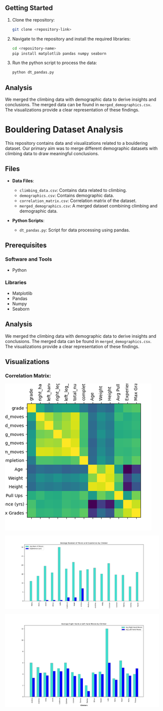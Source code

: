## Getting Started

1. Clone the repository:
   ```bash
   git clone <repository-link>
   ```

2. Navigate to the repository and install the required libraries:
   ```bash
   cd <repository-name>
   pip install matplotlib pandas numpy seaborn
   ```

3. Run the python script to process the data:
   ```bash
   python dt_pandas.py
   ```

## Analysis

We merged the climbing data with demographic data to derive insights and conclusions. The merged data can be found in `merged_demographics.csv`. The visualizations provide a clear representation of these findings.
# Bouldering Dataset Analysis

This repository contains data and visualizations related to a bouldering dataset. Our primary aim was to merge different demographic datasets with climbing data to draw meaningful conclusions.

## Files

- **Data Files**:
  - `climbing_data.csv`: Contains data related to climbing.
  - `demographics.csv`: Contains demographic data.
  - `correlation_matrix.csv`: Correlation matrix of the dataset.
  - `merged_demographics.csv`: A merged dataset combining climbing and demographic data.

- **Python Scripts**:
  - `dt_pandas.py`: Script for data processing using pandas.


## Prerequisites

### Software and Tools
- Python

### Libraries
- Matplotlib
- Pandas
- Numpy
- Seaborn


## Analysis

We merged the climbing data with demographic data to derive insights and conclusions. The merged data can be found in `merged_demographics.csv`. The visualizations provide a clear representation of these findings.

##  Visualizations
### Correlation Matrix: 

![Visualization 1](./Figure_5.png)

![Visualization 2](./Figure_2.png)

![Visualization 3](./Figure_1.png)

